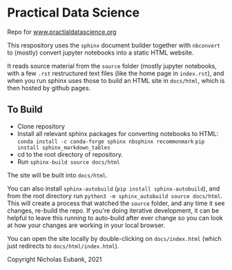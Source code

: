 # Practical Data Science

Repo for www.practialdatascience.org

This respository uses the `sphinx` document builder together with `nbconvert` to (mostly) convert jupyter notebooks into a static HTML website. 

It reads source material from the `source` folder (mostly jupyter notebooks, with a few `.rst` restructured text files (like the home page in `index.rst`), and when you run sphinx uses those to build an HTML site in `docs/html`, which is then hosted by github pages. 

## To Build

- Clone repository
- Install all relevant sphinx packages for converting notebooks to HTML:
    `conda install -c conda-forge sphinx nbsphinx recommonmark`
    `pip install sphinx_markdown_tables`
- cd to the root directory of repository.
- Run `sphinx-build source docs/html`

The site will be built into `docs/html`. 

You can also install `sphinx-autobuild` (`pip install sphinx-autobuild`), and from the root directory run `python3 -m sphinx_autobuild source docs/html`. This will create a process that watched the `source` folder, and any time it see changes, re-build the repo. If you're doing iterative development, it can be helpful to leave this running to auto-build after ever change so you can look at how your changes are working in your local browser. 

You can open the site locally by double-clicking on `docs/index.html` (which just redirects to `docs/html/index.html`).  

Copyright Nicholas Eubank, 2021
